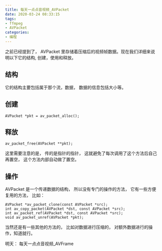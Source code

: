 ```yaml
---
title: 每天一点点音视频_AVPacket
date: 2020-03-24 08:33:15
tags:
- ffmpeg
- AVPacket
categories:
- 编程
---
```


之前已经提到了， AVPacket 里存储着压缩后的视频帧数据。现在我们详细来说明以下它的结构, 创建，使用和释放。

## 结构

它的结构主要包括属于那个流，数据， 数据的信息包括大小等。

## 创建

    AVPacket *pkt = av_packet_alloc();

## 释放

    av_packet_free(AVPacket **pkt);

这里需要注意的是， 传的是指针的指针， 这就避免了每次调用了这个方法后自己再置空， 这个方法内部自动做了置空。

## 操作

AVPacket 是一个传递数据的结构， 所以没有专门的操作的方法， 它有一些方便复用的方法， 比如：

    AVPacket *av_packet_clone(const AVPacket *src);
    int av_copy_packet(AVPacket *dst, const AVPacket *src);
    int av_packet_ref(AVPacket *dst, const AVPacket *src);
    void av_packet_unref(AVPacket *pkt);

当然还是有一些其他的方法的， 比如对数据进行压缩的， 对额外数据进行的操作，知道就行。

明天： 每天一点点音视频_AVFrame



